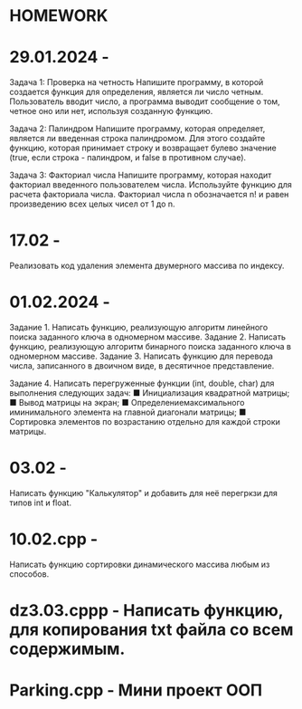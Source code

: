 # HOMEWORK

# 29.01.2024 - 
Задача 1: Проверка на четность
Напишите программу, в которой создается функция для определения, является ли число четным. Пользователь вводит число, а программа выводит сообщение о том, четное оно или нет, используя созданную функцию.

Задача 2: Палиндром
Напишите программу, которая определяет, является ли введенная строка палиндромом. Для этого создайте функцию, которая принимает строку и возвращает булево значение (true, если строка - палиндром, и false в противном случае).

Задача 3: Факториал числа
Напишите программу, которая находит факториал введенного пользователем числа. Используйте функцию для расчета факториала числа. Факториал числа n обозначается n! и равен произведению всех целых чисел от 1 до n.





# 17.02 - 
Реализовать код удаления элемента двумерного массива по индексу.

# 01.02.2024 -  
Задание 1. Написать функцию, реализующую алгоритм
линейного поиска заданного ключа в одномерном массиве.
Задание 2. Написать функцию, реализующую алгоритм
бинарного поиска заданного ключа в одномерном массиве.
Задание 3. Написать функцию для перевода числа, записанного в двоичном виде, в десятичное представление.

Задание 4. Написать перегруженные функции (int, double, char) для выполнения следующих задач:
■ Инициализация квадратной матрицы;
■ Вывод матрицы на экран;
■ Определениемаксимального иминимального элемента
на главной диагонали матрицы;
■ Сортировка элементов по возрастанию отдельно для
каждой строки матрицы.


# 03.02 - 
Написать функцию "Калькулятор" и добавить для неё перегркзи для типов int и float.


# 10.02.cpp - 
Написать функцию сортировки динамического массива любым из способов.



# dz3.03.cppp - Написать функцию, для копирования txt файла со всем содержимым.





# Parking.cpp - Мини проект ООП


